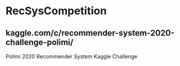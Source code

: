 # RecSysCompetition
## kaggle.com/c/recommender-system-2020-challenge-polimi/
Polimi 2020 Recommender System Kaggle Challenge 
